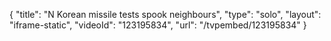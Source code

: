 {
    "title": "N Korean missile tests spook neighbours",
    "type": "solo",
    "layout": "iframe-static",
    "videoId": "123195834",
    "url": "\/tvpembed\/123195834"
}